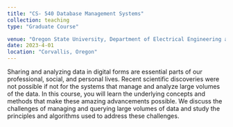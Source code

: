 ```yaml
---
title: "CS- 540 Database Management Systems"
collection: teaching
type: "Graduate Course"

venue: "Oregon State University, Department of Electrical Engineering and Computer Science"
date: 2023-4-01
location: "Corvallis, Oregon"
---
```


 Sharing and analyzing data in digital forms are essential parts of our professional, social, and personal lives. Recent scientific discoveries were not possible if not for the systems that manage and analyze large volumes of the data.  In this course, you will learn the underlying concepts and methods that make these amazing advancements possible. We discuss the challenges of managing and querying large volumes of data and study the principles and algorithms used to address these challenges.
